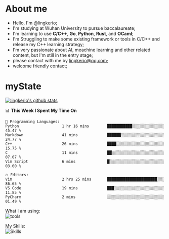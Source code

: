 # About me

- Hello, I'm @lingkerio; 
- I'm studying at Wuhan University to pursue baccalaureate;
- I'm learning to use **C/C++**, **Go**, **Python**, **Rust**, and **OCaml**;
- I'm Struggling to make some existing framework or tools in C/C++ and release my C++ learning strategy;
- I'm very passionate about AI, meachine learning and other related content, but I'm still in the entry stage;
- please contact with me by lingkerio@qq.com;
- welcome friendly contact;


# myState
[![lingkerio's github stats](https://github-readme-stats.vercel.app/api?username=lingkerio&count_private=true&show_icons=true&theme=radical "![lingkerio's github stats")](https://github.com/anuraghazra/github-readme-stats)

<!--[![Top Langs](https://github-readme-stats.vercel.app/api/top-langs/?username=lingkerio&layout=compact)](https://github.com/anuraghazra/github-readme-stats)-->

<!--START_SECTION:waka-->
📊 **This Week I Spent My Time On** 

```text
💬 Programming Languages: 
Python                   1 hr 16 mins        ███████████░░░░░░░░░░░░░░   45.47 % 
Markdown                 41 mins             ██████░░░░░░░░░░░░░░░░░░░   24.77 % 
C++                      26 mins             ████░░░░░░░░░░░░░░░░░░░░░   15.75 % 
C                        11 mins             ██░░░░░░░░░░░░░░░░░░░░░░░   07.07 % 
Vim Script               6 mins              █░░░░░░░░░░░░░░░░░░░░░░░░   03.60 % 

🔥 Editors: 
Vim                      2 hrs 25 mins       ██████████████████████░░░   86.65 % 
VS Code                  19 mins             ███░░░░░░░░░░░░░░░░░░░░░░   11.85 % 
PyCharm                  2 mins              ░░░░░░░░░░░░░░░░░░░░░░░░░   01.49 % 
```


<!--END_SECTION:waka-->

What I am using:  
![tools](https://skillicons.dev/icons?i=discord,twitter,gitlab,git,github,neovim,vim,md,matlab,stackoverflow,visualstudio,vscode)  


My Skills:  
![Skills](https://skillicons.dev/icons?i=bash,c,cpp,cmake,ocaml,docker,latex,go,html,v,codepen,java,linux,powershell,py,qt,regex,rust,php)  
